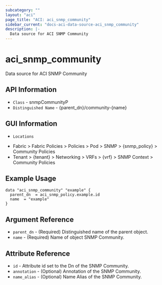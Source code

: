 ```yaml
---
subcategory: ""
layout: "aci"
page_title: "ACI: aci_snmp_community"
sidebar_current: "docs-aci-data-source-aci_snmp_community"
description: |-
  Data source for ACI SNMP Community
---
```


# aci_snmp_community #

Data source for ACI SNMP Community


## API Information ##

* `Class` - snmpCommunityP
* `Distinguished Name` - {parent_dn}/community-{name}

## GUI Information ##

* `Locations` 
- Fabric > Fabric Policies > Policies > Pod > SNMP > {snmp_policy} > Community Policies
- Tenant > {tenant} > Networking > VRFs > {vrf} > SNMP Context > Community Policies



## Example Usage ##

```hcl
data "aci_snmp_community" "example" {
  parent_dn  = aci_snmp_policy.example.id
  name  = "example"
}
```

## Argument Reference ##

* `parent_dn` - (Required) Distinguished name of the parent object.
* `name` - (Required) Name of object SNMP Community.

## Attribute Reference ##
* `id` - Attribute id set to the Dn of the SNMP Community.
* `annotation` - (Optional) Annotation of the SNMP Community.
* `name_alias` - (Optional) Name Alias of the SNMP Community.
